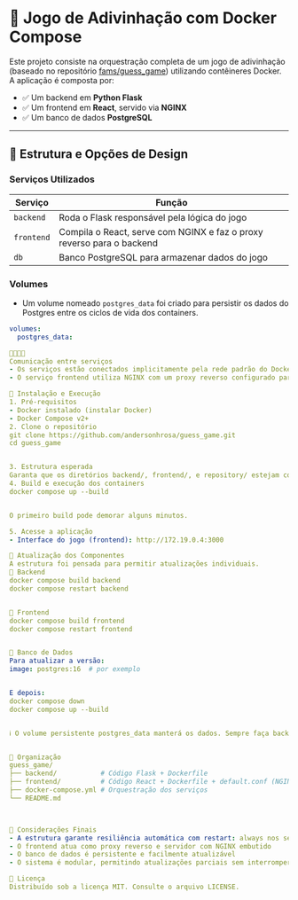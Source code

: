 
# 🎯 Jogo de Adivinhação com Docker Compose

Este projeto consiste na orquestração completa de um jogo de adivinhação (baseado no repositório [fams/guess_game](https://github.com/fams/guess_game)) utilizando contêineres Docker. A aplicação é composta por:

- ✅ Um backend em **Python Flask**
- ✅ Um frontend em **React**, servido via **NGINX**
- ✅ Um banco de dados **PostgreSQL**

---

## 🧱 Estrutura e Opções de Design

### Serviços Utilizados

| Serviço   | Função                                                                 |
|-----------|------------------------------------------------------------------------|
| `backend` | Roda o Flask responsável pela lógica do jogo                           |
| `frontend`| Compila o React, serve com NGINX e faz o proxy reverso para o backend  |
| `db`      | Banco PostgreSQL para armazenar dados do jogo                          |

### Volumes

- Um volume nomeado `postgres_data` foi criado para persistir os dados do Postgres entre os ciclos de vida dos containers.

```yaml
volumes:
  postgres_data:


Comunicação entre serviços
- Os serviços estão conectados implicitamente pela rede padrão do Docker Compose.
- O serviço frontend utiliza NGINX com um proxy reverso configurado para encaminhar requisições da API (/api/) para o container backend.

🚀 Instalação e Execução
1. Pré-requisitos
- Docker instalado (instalar Docker)
- Docker Compose v2+
2. Clone o repositório
git clone https://github.com/andersonhrosa/guess_game.git
cd guess_game


3. Estrutura esperada
Garanta que os diretórios backend/, frontend/, e repository/ estejam corretamente posicionados. O frontend deve conter o arquivo default.conf com a configuração do NGINX embutido.
4. Build e execução dos containers
docker compose up --build


O primeiro build pode demorar alguns minutos.

5. Acesse a aplicação
- Interface do jogo (frontend): http://172.19.0.4:3000

🔄 Atualização dos Componentes
A estrutura foi pensada para permitir atualizações individuais.
🔹 Backend
docker compose build backend
docker compose restart backend


🔹 Frontend
docker compose build frontend
docker compose restart frontend


🔹 Banco de Dados
Para atualizar a versão:
image: postgres:16  # por exemplo


E depois:
docker compose down
docker compose up --build


ℹ️ O volume persistente postgres_data manterá os dados. Sempre faça backup antes de upgrades de versão!


📁 Organização
guess_game/
├── backend/           # Código Flask + Dockerfile
├── frontend/          # Código React + Dockerfile + default.conf (NGINX)
├── docker-compose.yml # Orquestração dos serviços
└── README.md



📌 Considerações Finais
- A estrutura garante resiliência automática com restart: always nos serviços
- O frontend atua como proxy reverso e servidor com NGINX embutido
- O banco de dados é persistente e facilmente atualizável
- O sistema é modular, permitindo atualizações parciais sem interromper tudo

🪪 Licença
Distribuído sob a licença MIT. Consulte o arquivo LICENSE.

